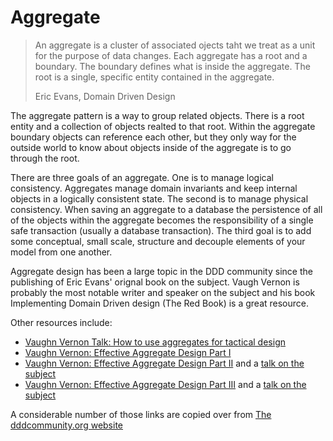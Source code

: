# Aggregate

> An aggregate is a cluster of associated ojects taht we treat as a unit for the purpose of data changes. Each aggregate has a root and a boundary. The boundary defines what is inside the aggregate. The root is a single, specific entity contained in the aggregate.
>
> Eric Evans, Domain Driven Design

The aggregate pattern is a way to group related objects. There is a root entity and a collection of objects realted to that root. Within the aggregate boundary objects can reference each other, but they only way for the outside world to know about objects inside of the aggregate is to go through the root.

There are three goals of an aggregate. One is to manage logical consistency. Aggregates manage domain invariants and keep internal objects in a logically consistent state. The second is to manage physical consistency. When saving an aggregate to a database the persistence of all of the objects within the aggregate becomes the responsibility of a single safe transaction (usually a database transaction). The third goal is to add some conceptual, small scale, structure and decouple elements of your model from one another.

Aggregate design has been a large topic in the DDD community since the publishing of Eric Evans' orignal book on the subject. Vaugh Vernon is probably the most notable writer and speaker on the subject and his book Implementing Domain Driven design (The Red Book) is a great resource.

Other resources include:

- [Vaughn Vernon Talk: How to use aggregates for tactical design](https://www.youtube.com/watch?v=Xf_aLAK1RfE)
- [Vaughn Vernon: Effective Aggregate Design Part I](./Vernon_2011_1.pdf)
- [Vaughn Vernon: Effective Aggregate Design Part II](./Vernon_2011_2.pdf) and a [talk on the subject](https://vimeo.com/33708293)
- [Vaughn Vernon: Effective Aggregate Design Part III](./Vernon_2011_3.pdf) and a [talk on the subject](https://vimeo.com/36884903)

A considerable number of those links are copied over from [The dddcommunity.org website](https://www.dddcommunity.org/library/vernon_2012/)
